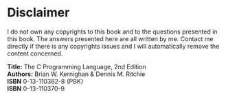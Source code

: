 # Disclaimer

I do not own any copyrights to this book and to the questions presented in this book. The answers presented here are all written by me. Contact me directly if there is any copyrights issues and I will automatically remove the content concerned.  

 **Title:**     The C Programming Language, 2nd Edition <br>
 **Authors:**   Brian W. Kernighan & Dennis M. Ritchie <br>
 **ISBN**       0-13-110362-8 {PBK} <br>
 **ISBN**       0-13-110370-9

